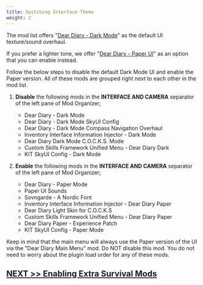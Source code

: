 ```yaml
---
title: Switching Interface Theme
weight: 2
---
```

The mod list offers "[Dear Diary - Dark Mode](https://www.nexusmods.com/skyrimspecialedition/mods/60837)" as the default UI texture/sound overhaul.

If you prefer a lighter tone, we offer "[Dear Diary - Paper UI](https://www.nexusmods.com/skyrimspecialedition/mods/23010)" as an option that you can enable instead.

Follow the below steps to disable the default Dark Mode UI and enable the Paper version. All of these mods are grouped right next to each other in the mod list.

1. **Disable** the following mods in the **INTERFACE AND CAMERA** separator of the left pane of Mod Organizer;

    - Dear Diary - Dark Mode
    - Dear Diary - Dark Mode SkyUI Config
    - Dear Diary - Dark Mode Compass Navigation Overhaul
    - Inventory Interface Information Injector - Dark Mode
    - Dear Diary Dark Mode C.O.C.K.S. Mode
    - Custom Skills Framework Unified Menu - Dear Diary Dark
    - KIT SkyUI Config - Dark Mode

2. **Enable** the following mods in the **INTERFACE AND CAMERA** separator of the left pane of Mod Organizer;

    - Dear Diary - Paper Mode
    - Paper UI Sounds
    - Sovngarde - A Nordic Font
    - Inventory Interface Information Injector - Dear Diary Paper
    - Dear Diary Light Skin for C.O.C.K.S
    - Custom Skills Framework Unified Menu - Dear Diary Paper
    - Dear Diary Paper - Experience Patch
    - KIT SkyUI Config - Paper Mode

Keep in mind that the main menu will always use the Paper version of the UI via the "Dear Diary Main Menu" mod. Do NOT disable this mod. You do not need to worry about the plugin load order for any of these mods.

## [NEXT >> Enabling Extra Survival Mods](../survivalmods)

